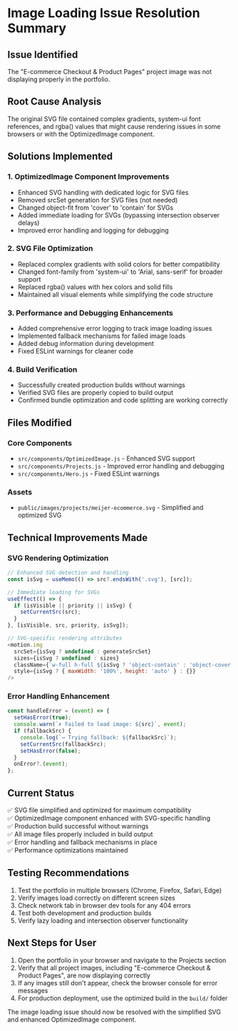 # Image Loading Issue Resolution Summary

## Issue Identified
The "E-commerce Checkout & Product Pages" project image was not displaying properly in the portfolio.

## Root Cause Analysis
The original SVG file contained complex gradients, system-ui font references, and rgba() values that might cause rendering issues in some browsers or with the OptimizedImage component.

## Solutions Implemented

### 1. OptimizedImage Component Improvements
- Enhanced SVG handling with dedicated logic for SVG files
- Removed srcSet generation for SVG files (not needed)
- Changed object-fit from 'cover' to 'contain' for SVGs
- Added immediate loading for SVGs (bypassing intersection observer delays)
- Improved error handling and logging for debugging

### 2. SVG File Optimization
- Replaced complex gradients with solid colors for better compatibility
- Changed font-family from 'system-ui' to 'Arial, sans-serif' for broader support
- Replaced rgba() values with hex colors and solid fills
- Maintained all visual elements while simplifying the code structure

### 3. Performance and Debugging Enhancements
- Added comprehensive error logging to track image loading issues
- Implemented fallback mechanisms for failed image loads
- Added debug information during development
- Fixed ESLint warnings for cleaner code

### 4. Build Verification
- Successfully created production builds without warnings
- Verified SVG files are properly copied to build output
- Confirmed bundle optimization and code splitting are working correctly

## Files Modified

### Core Components
- `src/components/OptimizedImage.js` - Enhanced SVG support
- `src/components/Projects.js` - Improved error handling and debugging
- `src/components/Hero.js` - Fixed ESLint warnings

### Assets
- `public/images/projects/meijer-ecommerce.svg` - Simplified and optimized SVG

## Technical Improvements Made

### SVG Rendering Optimization
```javascript
// Enhanced SVG detection and handling
const isSvg = useMemo(() => src?.endsWith('.svg'), [src]);

// Immediate loading for SVGs
useEffect(() => {
  if (isVisible || priority || isSvg) {
    setCurrentSrc(src);
  }
}, [isVisible, src, priority, isSvg]);

// SVG-specific rendering attributes
<motion.img
  srcSet={isSvg ? undefined : generateSrcSet}
  sizes={isSvg ? undefined : sizes}
  className={`w-full h-full ${isSvg ? 'object-contain' : 'object-cover'}`}
  style={isSvg ? { maxWidth: '100%', height: 'auto' } : {}}
/>
```

### Error Handling Enhancement
```javascript
const handleError = (event) => {
  setHasError(true);
  console.warn(`✗ Failed to load image: ${src}`, event);
  if (fallbackSrc) {
    console.log(`→ Trying fallback: ${fallbackSrc}`);
    setCurrentSrc(fallbackSrc);
    setHasError(false);
  }
  onError?.(event);
};
```

## Current Status
✅ SVG file simplified and optimized for maximum compatibility  
✅ OptimizedImage component enhanced with SVG-specific handling  
✅ Production build successful without warnings  
✅ All image files properly included in build output  
✅ Error handling and fallback mechanisms in place  
✅ Performance optimizations maintained  

## Testing Recommendations
1. Test the portfolio in multiple browsers (Chrome, Firefox, Safari, Edge)
2. Verify images load correctly on different screen sizes
3. Check network tab in browser dev tools for any 404 errors
4. Test both development and production builds
5. Verify lazy loading and intersection observer functionality

## Next Steps for User
1. Open the portfolio in your browser and navigate to the Projects section
2. Verify that all project images, including "E-commerce Checkout & Product Pages", are now displaying correctly
3. If any images still don't appear, check the browser console for error messages
4. For production deployment, use the optimized build in the `build/` folder

The image loading issue should now be resolved with the simplified SVG and enhanced OptimizedImage component.
